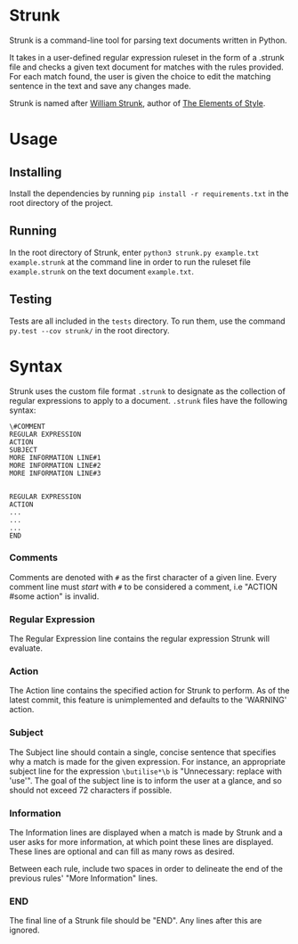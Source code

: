 # Strunk

Strunk is a command-line tool for parsing text documents written in Python.

It takes in a user-defined regular expression ruleset in the form of a
.strunk file and checks a given text document for matches with the rules
provided. For each match found, the user is given the choice to edit the
matching sentence in the text and save any changes made.

Strunk is named after [William Strunk](https://en.wikipedia.org/wiki/William_Strunk_Jr.),
author of [The Elements of Style](https://en.wikipedia.org/wiki/The_Elements_of_Style).

# Usage

## Installing
Install the dependencies by running `pip install -r requirements.txt` in the root directory
of the project.

## Running
In the root directory of Strunk, enter `python3 strunk.py example.txt example.strunk`
at the command line in order to run the ruleset file `example.strunk` on the text document `example.txt`.

## Testing
Tests are all included in the `tests` directory. To run them, use the command
`py.test --cov strunk/` in the root directory.

# Syntax

Strunk uses the custom file format `.strunk` to designate as the collection of
regular expressions to apply to a document. `.strunk` files have the following syntax:

```
\#COMMENT  
REGULAR EXPRESSION  
ACTION    
SUBJECT  
MORE INFORMATION LINE#1  
MORE INFORMATION LINE#2  
MORE INFORMATION LINE#3  


REGULAR EXPRESSION  
ACTION  
...  
...  
...  
END
```

### Comments
Comments are denoted with `#` as the first character of a given line. Every comment
line must _start_ with `#` to be considered a comment, i.e "ACTION \#some action" is
invalid.

### Regular Expression
The Regular Expression line contains the regular expression Strunk will evaluate.

### Action
The Action line contains the specified action for Strunk to perform. As of the
latest commit, this feature is unimplemented and defaults to the 'WARNING' action.

### Subject
The Subject line should contain a single, concise sentence that specifies why a match
is made for the given expression. For instance, an appropriate subject line for the
expression `\butilise*\b` is "Unnecessary: replace with 'use'". The goal of the subject
line is to inform the user at a glance, and so should not exceed 72 characters if
possible.

### Information
The Information lines are displayed when a match is made by Strunk and a user asks
for more information, at which point these lines are displayed. These lines are
optional and can fill as many rows as desired.

Between each rule, include two spaces in order to delineate the end of the previous
rules' "More Information" lines.

### END
The final line of a Strunk file should be "END". Any lines after this are ignored.
